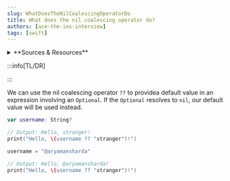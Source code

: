 ```yaml
---
slug: WhatDoesTheNilCoalescingOperatorDo
title: What does the nil coalescing operator do?
authors: [ace-the-ios-interview]
tags: [swift]
---
```


<details>
  <summary>**Sources & Resources**</summary>

  **Main Source:** [Ace the iOS Interview](https://aryamansharda.gumroad.com/l/tcvck)

  **Additional Sources:**

  **Further Reading:**

</details>

:::info[TL/DR]

:::

We can use the nil coalescing operator `??` to providea default value in an expression involving an `Optional`. If the `Optional` resolves to `nil`, our default value will be used instead.

```swift
var username: String?

// Output: Hello, stranger!
print("Hello, \(username ?? "stranger")!")

username = "@aryamansharda"

// Output: Hello, @aryamansharda!
print("Hello, \(username ?? "stranger")!")
```
